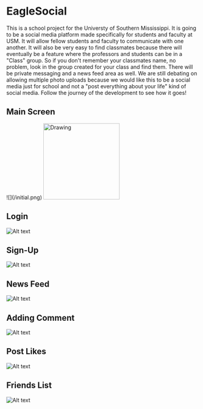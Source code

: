# EagleSocial
This is a school project for the Universty of Southern Mississippi. It is going to be a social media platform made specifically for students and faculty at USM. It will allow fellow students and faculty to communicate with one another. It will also be very easy to find classmates because there will eventually be a feature where the professors and students can be in a "Class" group. So if you don't remember your classmates name, no problem, look in the group created for your class and find them. There will be private messaging and a news feed area as well. We are still debating on allowing multiple photo uploads because we would like this to be a social media just for school and not a "post everything about your life" kind of social media. Follow the journey of the development to see how it goes!


## Main Screen
<HTML>
![](/initial.png)
<img src="initial.png" alt="Drawing" style="width: 200px;"/>
</HTML>

## Login 
![Alt text](/login.png?raw=true "Login")

## Sign-Up
![Alt text](/signup.png?raw=true "Sign-Up")

## News Feed
![Alt text](/news_feed.png?raw=true "News Feed")

## Adding Comment
![Alt text](/show_alert.png?raw=true "Add Comment")

## Post Likes
![Alt text](/show_likes.png?raw=true "Post Likes")

## Friends List
![Alt text](/friend_list.png?raw=true "Friends List")
